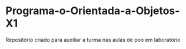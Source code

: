 # Programa-o-Orientada-a-Objetos-X1
Repositório criado para auxiliar a turma nas aulas de poo em laboratório 
